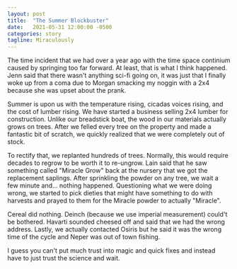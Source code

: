 ```yaml
---
layout: post
title:  "The Summer Blockbuster"
date:   2021-05-31 12:00:00 -0500
categories: story
tagline: Miraculously
---
```


The time incident that we had over a year ago with the time space continium caused by springing too far forward. At least, that is what I think happened. Jenn said that there wasn't anything sci-fi going on, it was just that I finally woke up from a coma due to Morgan smacking my noggin with a 2x4 because she was upset about the prank.

Summer is upon us with the temperature rising, cicadas voices rising, and the cost of lumber rising. We have started a business selling 2x4 lumber for construction. Unlike our breadstick boat, the wood in our materials actually grows on trees. After we felled every tree on the property and made a fantastic bit of scratch, we quickly realized that we were completely out of stock.

To rectify that, we replanted hundreds of trees. Normally, this would require decades to regrow to be worth it to re-ungrow. Lain said that he saw something called "Miracle Grow" back at the nursery that we got the replacement saplings. After sprinkling the powder on any tree, we wait a few minute and... nothing happened. Questioning what we were doing wrong, we started to pick dieties that might have something to do with harvests and prayed to them for the Miracle powder to actually "Miracle". 

Cereal did nothing. Deinch (because we use imperial measurement) could't be bothered. Havarti sounded cheesed off and said that we had the wrong address. Lastly, we actually contacted Osiris but he said it was the wrong time of the cycle and Neper was out of town fishing.

I guess you can't put much trust into magic and quick fixes and instead have to just trust the science and wait.

